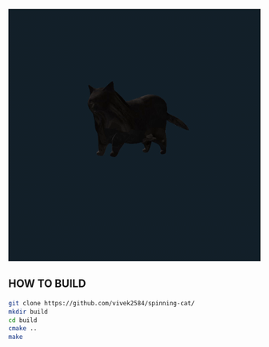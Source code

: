 ![Spinning Cat](assets/spinning-cat.gif)

## HOW TO BUILD

```bash
git clone https://github.com/vivek2584/spinning-cat/
mkdir build
cd build
cmake ..
make
